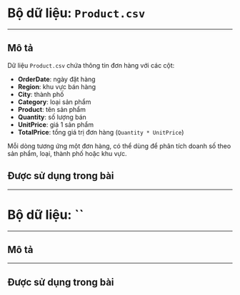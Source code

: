 # **Bộ dữ liệu: `Product.csv`**

---

##  **Mô tả**

Dữ liệu `Product.csv` chứa thông tin đơn hàng với các cột:

* **OrderDate**: ngày đặt hàng
* **Region**: khu vực bán hàng
* **City**: thành phố
* **Category**: loại sản phẩm
* **Product**: tên sản phẩm
* **Quantity**: số lượng bán
* **UnitPrice**: giá 1 sản phẩm
* **TotalPrice**: tổng giá trị đơn hàng (`Quantity * UnitPrice`)

Mỗi dòng tương ứng một đơn hàng, có thể dùng để phân tích doanh số theo sản phẩm, loại, thành phố hoặc khu vực.

## **Được sử dụng trong bài**

---

# **Bộ dữ liệu: ``**

---

## **Mô tả**

---

## **Được sử dụng trong bài**